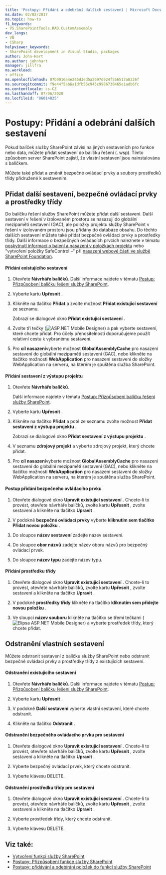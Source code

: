 ```yaml
---
title: 'Postupy: Přidání a odebrání dalších sestavení | Microsoft Docs'
ms.date: 02/02/2017
ms.topic: how-to
f1_keywords:
- VS.SharePointTools.RAD.CustomAssembly
dev_langs:
- VB
- CSharp
helpviewer_keywords:
- SharePoint development in Visual Studio, packages
author: John-Hart
ms.author: johnhart
manager: jillfra
ms.workload:
- office
ms.openlocfilehash: 07b9016a4e246d3ed5a2697d924f556517a8226f
ms.sourcegitcommit: f9e44f5ab6a1dfb56c945c9986730465e1adb6fc
ms.contentlocale: cs-CZ
ms.lasthandoff: 07/06/2020
ms.locfileid: "86014825"
---
```

# <a name="how-to-add-and-remove-additional-assemblies"></a>Postupy: Přidání a odebrání dalších sestavení
  Pokud balíček služby SharePoint závisí na jiných sestaveních pro funkce nebo data, můžete přidat sestavení do balíčku řešení (. wsp). Tímto způsobem server SharePoint zajistí, že vlastní sestavení jsou nainstalována s balíčkem.

 Můžete také přidat a změnit bezpečné ovládací prvky a soubory prostředků třídy přidružené k sestavením.

## <a name="add-additional-assemblies-safe-controls-and-class-resources"></a>Přidat další sestavení, bezpečné ovládací prvky a prostředky třídy
 Do balíčku řešení služby SharePoint můžete přidat další sestavení. Další sestavení v řešení v izolovaném prostoru se nasazují do globální mezipaměti sestavení (GAC), ale položky projektu služby SharePoint v řešení v izolovaném prostoru jsou přidány do databáze obsahu. Do těchto dalších sestavení můžete také přidat bezpečné ovládací prvky a prostředky třídy. Další informace o bezpečných ovládacích prvcích naleznete v tématu [poskytnutí informací o balení a nasazení v položkách projektu](../sharepoint/providing-packaging-and-deployment-information-in-project-items.md) nebo "vytvoření položky SafeControl –" při [nasazení webové části ve službě SharePoint Foundation](/previous-versions/office/developer/sharepoint-2010/cc768621(v=office.14)).

#### <a name="to-add-an-existing-assembly"></a>Přidání existujícího sestavení

1. Otevřete **Návrháře balíčků**. Další informace najdete v tématu [Postup: Přizpůsobení balíčku řešení služby SharePoint](../sharepoint/how-to-customize-a-sharepoint-solution-package.md).

2. Vyberte kartu **Upřesnit** .

3. Klikněte na tlačítko **Přidat** a zvolte možnost **Přidat existující sestavení** ze seznamu.

     Zobrazí se dialogové okno **Přidat existující sestavení** .

4. Zvolte tři tečky (![ASP.NET Mobile Designer](../sharepoint/media/mwellipsis.gif "Elipsa ASP.NET Mobile Designer")) a pak vyberte sestavení, které chcete přidat. Pro účely přenositelnosti doporučujeme použít relativní cestu k vybranému sestavení.

5. Pro **cíl nasazení**vyberte možnost **GlobalAssemblyCache** pro nasazení sestavení do globální mezipaměti sestavení (GAC), nebo klikněte na tlačítko možnosti **WebApplication** pro nasazení sestavení do složky WebApplication na serveru, na kterém je spuštěna služba SharePoint.

#### <a name="to-add-an-assembly-from-project-output"></a>Přidání sestavení z výstupu projektu

1. Otevřete **Návrháře balíčků**.

     Další informace najdete v tématu [Postup: Přizpůsobení balíčku řešení služby SharePoint](../sharepoint/how-to-customize-a-sharepoint-solution-package.md).

2. Vyberte kartu **Upřesnit** .

3. Klikněte na tlačítko **Přidat** a poté ze seznamu zvolte možnost **Přidat sestavení z výstupu projektu** .

     Zobrazí se dialogové okno **Přidat sestavení z výstupu projektu** .

4. V seznamu **zdrojový projekt** a vyberte zdrojový projekt, který chcete přidat.

5. Pro **cíl nasazení**vyberte možnost **GlobalAssemblyCache** pro nasazení sestavení do globální mezipaměti sestavení (GAC), nebo klikněte na tlačítko možnosti **WebApplication** pro nasazení sestavení do složky WebApplication na serveru, na kterém je spuštěna služba SharePoint.

#### <a name="to-add-a-safe-control"></a>Postup přidání bezpečného ovládacího prvku

1. Otevřete dialogové okno **Upravit existující sestavení** . Chcete-li to provést, otevřete návrháře balíčků, zvolte kartu **Upřesnit** , zvolte sestavení a klikněte na tlačítko **Upravit** .

2. V podokně **bezpečné ovládací prvky** vyberte **kliknutím sem tlačítko Přidat novou položku** .

3. Do sloupce **název sestavení** zadejte název sestavení.

4. Do sloupce **obor názvů** zadejte název oboru názvů pro bezpečný ovládací prvek.

5. Do sloupce **název typu** zadejte název typu.

#### <a name="to-add-a-class-resource"></a>Přidání prostředku třídy

1. Otevřete dialogové okno **Upravit existující sestavení** . Chcete-li to provést, otevřete návrháře balíčků, zvolte kartu **Upřesnit** , zvolte sestavení a klikněte na tlačítko **Upravit** .

2. V podokně **prostředky třídy** klikněte na tlačítko **kliknutím sem přidejte novou položku** .

3. Ve sloupci **název souboru** klikněte na tlačítko se třemi tečkami (![Elipsa ASP.NET Mobile Designer](../sharepoint/media/mwellipsis.gif "Elipsa ASP.NET Mobile Designer")) a vyberte prostředek třídy, který chcete přidat.

## <a name="delete-custom-assemblies"></a>Odstranění vlastních sestavení
 Můžete odstranit sestavení z balíčku služby SharePoint nebo odstranit bezpečné ovládací prvky a prostředky třídy z existujících sestavení.

#### <a name="to-delete-an-existing-assembly"></a>Odstranění existujícího sestavení

1. Otevřete **Návrháře balíčků**. Další informace najdete v tématu [Postup: Přizpůsobení balíčku řešení služby SharePoint](../sharepoint/how-to-customize-a-sharepoint-solution-package.md).

2. Vyberte kartu **Upřesnit** .

3. V podokně **Další sestavení** vyberte vlastní sestavení, které chcete odstranit.

4. Klikněte na tlačítko **Odstranit** .

#### <a name="to-delete-a-safe-control-for-an-assembly"></a>Odstranění bezpečného ovládacího prvku pro sestavení

1. Otevřete dialogové okno **Upravit existující sestavení** . Chcete-li to provést, otevřete návrháře balíčků, zvolte kartu **Upřesnit** , zvolte sestavení a klikněte na tlačítko **Upravit** .

2. Vyberte bezpečný ovládací prvek, který chcete odstranit.

3. Vyberte klávesu DELETE.

#### <a name="to-delete-a-class-resource-for-an-assembly"></a>Odstranění prostředku třídy pro sestavení

1. Otevřete dialogové okno **Upravit existující sestavení** . Chcete-li to provést, otevřete návrháře balíčků, zvolte kartu **Upřesnit** , zvolte sestavení a klikněte na tlačítko **Upravit** .

2. Vyberte prostředek třídy, který chcete odstranit.

3. Vyberte klávesu DELETE.

## <a name="see-also"></a>Viz také:
- [Vytvoření funkcí služby SharePoint](../sharepoint/creating-sharepoint-features.md)
- [Postupy: Přizpůsobení funkce služby SharePoint](../sharepoint/how-to-customize-a-sharepoint-feature.md)
- [Postupy: přidávání a odebírání položek do funkcí služby SharePoint](../sharepoint/how-to-add-and-remove-items-to-sharepoint-features.md)

